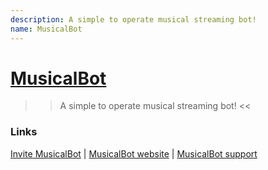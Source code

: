 ```yaml
---
description: A simple to operate musical streaming bot!
name: MusicalBot
---
```


# [MusicalBot](https://botz.mattcowley.co.uk/musicalbot/)

>> A simple to operate musical streaming bot! <<

### Links

  [Invite MusicalBot](https://botz.mattcowley.co.uk/musicalbot/invite) |
  [MusicalBot website](https://botz.mattcowley.co.uk/musicalbot/) |
  [MusicalBot support](https://botz.mattcowley.co.uk/musicalbot/support)

